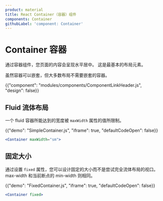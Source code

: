 ```yaml
---
product: material
title: React Container（容器）组件
components: Container
githubLabel: 'component: Container'
---
```


# Container 容器

<p class="description">通过容器组件，您页面的内容会呈现水平居中。 这是最基本的布局元素。</p>

虽然容器可以嵌套，但大多数布局不需要嵌套的容器。

{{"component": "modules/components/ComponentLinkHeader.js", "design": false}}

## Fluid 流体布局

一个 fluid 容器所能达到的宽度被 `maxWidth` 属性的值所限制。

{{"demo": "SimpleContainer.js", "iframe": true, "defaultCodeOpen": false}}

```jsx
<Container maxWidth="sm">
```

## 固定大小

通过设置 `fixed` 属性，您可以设计固定的大小而不是尝试完全流体布局的视口。 max-width 和当前断点的 min-width 则相同。

{{"demo": "FixedContainer.js", "iframe": true, "defaultCodeOpen": false}}

```jsx
<Container fixed>
```
